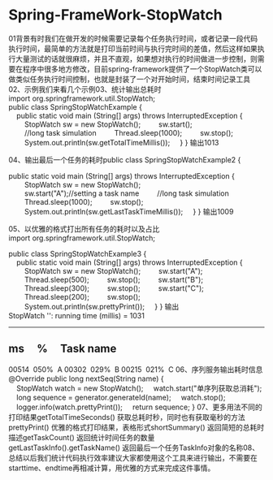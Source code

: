 # Spring-FrameWork-StopWatch

01背景有时我们在做开发的时候需要记录每个任务执行时间，或者记录一段代码执行时间，最简单的方法就是打印当前时间与执行完时间的差值，然后这样如果执行大量测试的话就很麻烦，并且不直观，如果想对执行的时间做进一步控制，则需要在程序中很多地方修改，目前spring-framework提供了一个StopWatch类可以做类似任务执行时间控制，也就是封装了一个对开始时间，结束时间记录工具02、示例我们来看几个示例03、统计输出总耗时
import org.springframework.util.StopWatch;
 
public class SpringStopWatchExample {
 
    public static void main (String[] args) throws InterruptedException {
        StopWatch sw = new StopWatch();
        sw.start();
        //long task simulation
        Thread.sleep(1000);
        sw.stop();
        System.out.println(sw.getTotalTimeMillis());
    }
}
输出1013

04、输出最后一个任务的耗时public class SpringStopWatchExample2 {

  public static void main (String[] args) throws InterruptedException {
        StopWatch sw = new StopWatch();
        sw.start("A");//setting a task name
        //long task simulation
        Thread.sleep(1000);
        sw.stop();
        System.out.println(sw.getLastTaskTimeMillis());
    }
}
输出1009

05、以优雅的格式打出所有任务的耗时以及占比import org.springframework.util.StopWatch;
 
 
 public class SpringStopWatchExample3 {
 
    public static void main (String[] args) throws InterruptedException {
        StopWatch sw = new StopWatch();
        sw.start("A");
        Thread.sleep(500);
        sw.stop();
        sw.start("B");
        Thread.sleep(300);
        sw.stop();
        sw.start("C");
        Thread.sleep(200);
        sw.stop();
        System.out.println(sw.prettyPrint());
    }
}
输出StopWatch '': running time (millis) = 1031

-----------------------------------------
ms     %     Task name
-----------------------------------------
00514  050%  A
00302  029%  B
00215  021%  C
06、序列服务输出耗时信息@Override
public long nextSeq(String name) {
    StopWatch watch = new StopWatch();
    watch.start("单序列获取总消耗");
    long sequence = generator.generateId(name);
    watch.stop();
    logger.info(watch.prettyPrint());
    return sequence;
}
07、更多用法不同的打印结果getTotalTimeSeconds() 获取总耗时秒，同时也有获取毫秒的方法prettyPrint() 优雅的格式打印结果，表格形式shortSummary() 返回简短的总耗时描述getTaskCount() 返回统计时间任务的数量getLastTaskInfo().getTaskName() 返回最后一个任务TaskInfo对象的名称08、总结以后我们统计代码执行效率建议大家都使用这个工具来进行输出，不需要在starttime、endtime再相减计算，用优雅的方式来完成这件事情。
